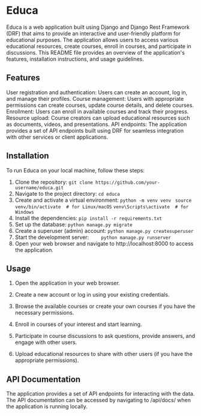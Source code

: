 # Educa

Educa is a web application built using Django and Django Rest Framework (DRF) that aims to provide an interactive and user-friendly platform for educational purposes. 
The application allows users to access various educational resources, create courses, enroll in courses, and participate in discussions. 
This README file provides an overview of the application's features, installation instructions, and usage guidelines.

## Features
User registration and authentication: Users can create an account, log in, and manage their profiles.
Course management: Users with appropriate permissions can create courses, update course details, and delete courses.
Enrollment: Users can enroll in available courses and track their progress.
Resource upload: Course creators can upload educational resources such as documents, videos, and presentations.
API endpoints: The application provides a set of API endpoints built using DRF for seamless integration with other services or client applications.

## Installation
To run Educa on your local machine, follow these steps:

1. Clone the repository: 
``` git clone https://github.com/your-username/educa.git     ```
2. Navigate to the project directory:
``` cd educa       ``` 
3. Create and activate a virtual environment: 
``` python -m venv venv ```
``` source venv/bin/activate  # for Linux/macOS```
``` venv\Scripts\activate  # for Windows   ```    
4. Install the dependencies:
``` pip install -r requirements.txt       ```
5. Set up the database:
``` python manage.py migrate     ```
6. Create a superuser (admin) account:
``` python manage.py createsuperuser      ```
7. Start the development server:
```     python manage.py runserver        ```
8. Open your web browser and navigate to http://localhost:8000 to access the application.

## Usage

1. Open the application in your web browser.

2. Create a new account or log in using your existing credentials.

3. Browse the available courses or create your own courses if you have the necessary permissions.

4. Enroll in courses of your interest and start learning.

5. Participate in course discussions to ask questions, provide answers, and engage with other users.

6. Upload educational resources to share with other users (if you have the appropriate permissions).

## API Documentation

The application provides a set of API endpoints for interacting with the data. 
The API documentation can be accessed by navigating to /api/docs/ when the application is running locally.
 
